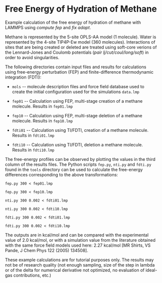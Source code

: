 Free Energy of Hydration of Methane
===================================

Example calculation of the free energy of hydration of methane with
LAMMPS using *compute fep* and *fix adapt*.

Methane is represented by the 5-site OPLS-AA model (1 molecule). Water
is represented by the 4-site TIP4P-Ew model (360 molecules). Interactions
of sites that are being created or deleted are treated using soft-core
verions of the Lennard-Jones and Coulomb potentials (*pair
lj/cut/coul/long/soft*) in order to avoid singularities.

The following directories contain input files and results for
calculations using free-energy perturbation (FEP) and
finite-difference thermodynamic integration (FDTI):

* `mols` -- molecule description files and force field database used
  to create the initial configuration used for the simulations
  `data.lmp`

* `fep01` -- Calculation using FEP, multi-stage creation of a methane
  molecule. Results in `fep01.lmp`

* `fep10` -- Calculation using FEP, multi-stage deletion of a methane
  molecule. Results in `fep10.lmp`

* `fdti01` -- Calculation using TI/FDTI, creation of a methane
  molecule. Results in `fdti01.lmp`

* `fdti10` -- Calculation using TI/FDTI, deletion a methane
  molecule. Results in `fdti10.lmp`

The free-energy profiles can be observed by plotting the values in the
third column of the results files. The Python scripts `fep.py`,
`nti.py` and `fdti.py` found in the `tools` directory can be used to
calculate the free-energy differences corresponding to the above
transformations:

    fep.py 300 < fep01.lmp

    fep.py 300 < fep10.lmp

    nti.py 300 0.002 < fdti01.lmp

    nti.py 300 0.002 < fdti10.lmp

    fdti.py 300 0.002 < fdti01.lmp

    fdti.py 300 0.002 < fdti10.lmp

The outputs are in kcal/mol and can be compared with the experimental
value of 2.0 kcal/mol, or with a simulation value from the literature
obtained with the same force field models used here: 2.27 kcal/mol
[MR Shirts, VS Pande, J Chem Phys 122 (2005) 134508].

These example calculations are for tutorial purposes only. The results
may not be of research quality (not enough sampling, size of the step
in lambda or of the delta for numerical derivative not optimized, no
evaluation of ideal-gas contributions, etc.)
